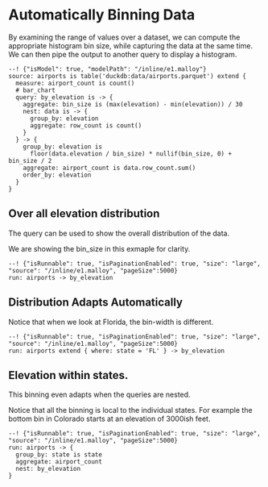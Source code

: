 # Automatically Binning Data
By examining the range of values over a dataset, we can compute the appropriate histogram bin size, while capturing the data at the same time.  We can then pipe the output to another query to display a histogram.

```malloy
--! {"isModel": true, "modelPath": "/inline/e1.malloy"}
source: airports is table('duckdb:data/airports.parquet') extend {
  measure: airport_count is count()
  # bar_chart
  query: by_elevation is -> {
    aggregate: bin_size is (max(elevation) - min(elevation)) / 30
    nest: data is -> {
      group_by: elevation
      aggregate: row_count is count()
    }
  } -> {
    group_by: elevation is 
      floor(data.elevation / bin_size) * nullif(bin_size, 0) + bin_size / 2
    aggregate: airport_count is data.row_count.sum()
    order_by: elevation
  }
}
```
## Over all elevation distribution

The query can be used to show the overall distribution of the data.

We are showing the bin_size in this exmaple for clarity.
```malloy
--! {"isRunnable": true, "isPaginationEnabled": true, "size": "large", "source": "/inline/e1.malloy", "pageSize":5000}
run: airports -> by_elevation
```

## Distribution Adapts Automatically
Notice that when we look at Florida, the bin-width is different.
```malloy
--! {"isRunnable": true, "isPaginationEnabled": true, "size": "large", "source": "/inline/e1.malloy", "pageSize":5000}
run: airports extend { where: state = 'FL' } -> by_elevation
```

## Elevation within states.
This binning even adapts when the queries are nested.

Notice that all the binning is local to the individual states.  For example the bottom bin in Colorado starts at an elevation of 3000ish feet.
```malloy
--! {"isRunnable": true, "isPaginationEnabled": true, "size": "large", "source": "/inline/e1.malloy", "pageSize":5000}
run: airports -> {
  group_by: state is state
  aggregate: airport_count
  nest: by_elevation
}
```